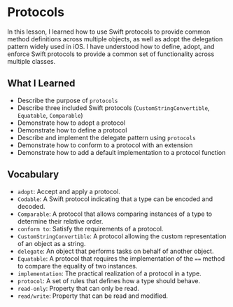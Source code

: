 # Protocols

In this lesson, I learned how to use Swift protocols to provide common method definitions across multiple objects, as well as adopt the delegation pattern widely used in iOS. I have understood how to define, adopt, and enforce Swift protocols to provide a common set of functionality across multiple classes.

## What I Learned

- Describe the purpose of `protocols`
- Describe three included Swift protocols (`CustomStringConvertible`, `Equatable`, `Comparable`)
- Demonstrate how to adopt a protocol
- Demonstrate how to define a protocol
- Describe and implement the delegate pattern using `protocols`
- Demonstrate how to conform to a protocol with an extension
- Demonstrate how to add a default implementation to a protocol function

## Vocabulary
- `adopt`: Accept and apply a protocol.
- `Codable`: A Swift protocol indicating that a type can be encoded and decoded.
- `Comparable`: A protocol that allows comparing instances of a type to determine their relative order.
- `conform to`: Satisfy the requirements of a protocol.
- `CustomStringConvertible`: A protocol allowing the custom representation of an object as a string.
- `delegate`: An object that performs tasks on behalf of another object.
- `Equatable`: A protocol that requires the implementation of the `==` method to compare the equality of two instances.
- `implementation`: The practical realization of a protocol in a type.
- `protocol`: A set of rules that defines how a type should behave.
- `read-only`: Property that can only be read.
- `read/write`: Property that can be read and modified.
